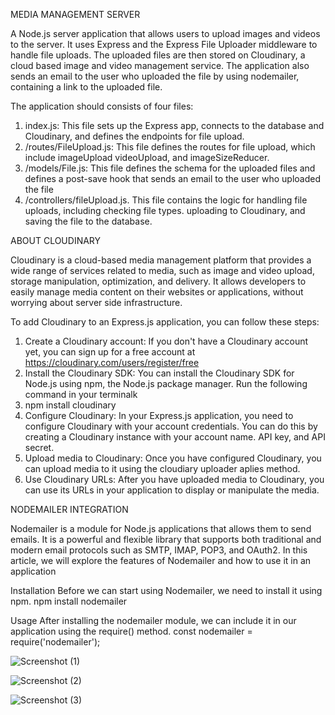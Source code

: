 MEDIA MANAGEMENT SERVER

A Node.js server application that allows users to upload images and videos to the server. It uses Express and the Express File Uploader middleware to handle file uploads. The uploaded files are then stored on Cloudinary, a cloud based image and video management service. The application also sends an email to the user who uploaded the file by using nodemailer, containing a link to the uploaded file.

The application should consists of four files:

1. index.js: This file sets up the Express app, connects to the database and Cloudinary, and defines the endpoints for file upload.
2. /routes/FileUpload.js: This file defines the routes for file upload, which include imageUpload videoUpload, and imageSizeReducer.
3. /models/File.js: This file defines the schema for the uploaded files and defines a post-save hook that sends an email to the user who uploaded the file
4. /controllers/fileUpload.js. This file contains the logic for handling file uploads, including checking file types. uploading to Cloudinary, and saving the file to the database.




ABOUT CLOUDINARY

Cloudinary is a cloud-based media management platform that provides a wide range of services related to media, such as image and video upload, storage manipulation, optimization, and delivery. It allows developers to easily manage media content on their websites or applications, without worrying about server side infrastructure.

To add Cloudinary to an Express.js application, you can follow these steps:

1. Create a Cloudinary account: If you don't have a Cloudinary account yet, you can sign up for a free account at https://cloudinary.com/users/register/free
2. Install the Cloudinary SDK: You can install the Cloudinary SDK for Node.js using npm, the Node.js package manager. Run the following command in your terminalk
3. npm install cloudinary
4. Configure Cloudinary: In your Express.js application, you need to configure Cloudinary with your account credentials. You can do this by creating a Cloudinary instance with your account name. API key, and API secret.
5. Upload media to Cloudinary: Once you have configured Cloudinary, you can upload media to it using the cloudiary uploader aplies method.
6. Use Cloudinary URLs: After you have uploaded media to Cloudinary, you can use its URLs in your application to display or manipulate the media.




NODEMAILER INTEGRATION

Nodemailer is a module for Node.js applications that allows them to send emails. It is a powerful and flexible library that supports both traditional and modern email protocols such as SMTP, IMAP, POP3, and OAuth2. In this article, we will explore the features of Nodemailer and how to use it in an application

Installation Before we can start using Nodemailer, we need to install it using npm.
npm install nodemailer

Usage After installing the nodemailer module, we can include it in our application using the require() method.
const nodemailer = require('nodemailer');




![Screenshot (1)](https://github.com/Himanshi20021998/Media-Management-Server./assets/135860725/58e573b9-1ab6-4d60-bb8f-4016b9351904)

![Screenshot (2)](https://github.com/Himanshi20021998/Media-Management-Server./assets/135860725/c4ce9048-fff1-4a25-8b57-861d8fb3ee51)

![Screenshot (3)](https://github.com/Himanshi20021998/Media-Management-Server./assets/135860725/bd272fe7-3435-41be-a424-778bbe82a310)



